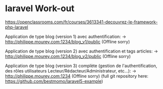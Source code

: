 # laravel Work-out

https://openclassrooms.com/fr/courses/3613341-decouvrez-le-framework-php-laravel

Application de type blog (version 1) avec authentification: -> http://philippe.mourey.com:1234/blog_v1/public (Offline sorry)

Application de type blog (version 2) avec authentification et tags articles: -> http://philippe.mourey.com:1234/blog_v2/public (Offline sorry)

Application de type blog (version 3) complète (gestion de l'authentification, des rôles utilisateurs Lecteur/Rédacteur/Administrateur, etc...): -> http://philippe.mourey.com:1234 (Offline sorry) (full git repository here: https://github.com/bestmomo/laravel5-example)



